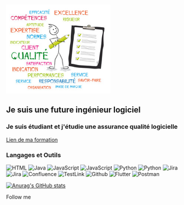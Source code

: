 ![Header](https://github.com/TatianaShamshurina/tatianashamshurina/blob/main/image/qualite.jpg)

## Je suis une future ingénieur logiciel

### Je suis étudiant et j'étudie une assurance qualité logicielle
[Lien de ma formation](https://www.bdeb.qc.ca/formation/specialiste-en-qualite-logicielle-college-de-bois-de-boulogne-a-montreal/)
### Langages et Outils

![HTML](https://img.shields.io/badge/-HTML-FF4A06?style=for-the-badge&logo=HTML&logoColor=E9D54D)
![Java](https://img.shields.io/badge/-Java-090909?style=for-the-badge&logo=Java&logoColor=E9D54D)
![JavaScript](https://img.shields.io/badge/-JavaScript-FF4A06?style=for-the-badge&logo=JavaScript&logoColor=E9D54D)
![JavaScript](https://img.shields.io/badge/-JavaScript-090909?style=for-the-badge&logo=JavaScript&logoColor=E9D54D)
![Python](https://img.shields.io/badge/-Python-FF4A06?style=for-the-badge&logo=Python&logoColor=E9D54D)
![Python](https://img.shields.io/badge/-Python-090909?style=for-the-badge&logo=Python&logoColor=E9D54D)
![Jira](https://img.shields.io/badge/-Jira-090909?style=for-the-badge&logo=Jira&logoColor=204BFF)
![Jira](https://img.shields.io/badge/-Jira-090909?style=for-the-badge&logo=Jira&logoColor=E9D54D)
![Confluence](https://img.shields.io/badge/-Confluence-090909?style=for-the-badge&logo=Confluence&logoColor=204BFF)
![TestLink](https://img.shields.io/badge/-TestLink-090909?style=for-the-badge&logo=TestLink&logoColor=E9D54D)
![Github](https://img.shields.io/badge/-Github-090909?style=for-the-badge&logo=Github&logoColor=E9D54D)
![Flutter](https://img.shields.io/badge/-UML-090909?style=for-the-badge&logo=Uml&logoColor=E9D54D)
![Postman](https://img.shields.io/badge/-Postman-FF4A06?style=for-the-badge&logo=Postman&logoColor=E9D54D)


[![Anurag's GitHub stats](https://github-readme-stats.vercel.app/api?username=tatianashamshurina)](https://github.com/tatianashamshurina/github-readme-stats)



Follow me
